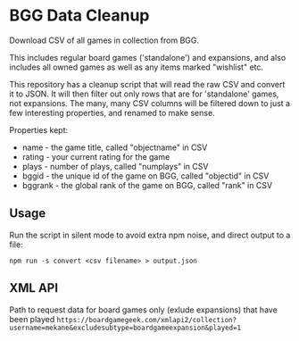 # BGG Data Cleanup

Download CSV of all games in collection from BGG.

This includes regular board games ('standalone') and expansions, and also includes 
all owned games as well as any items marked "wishlist" etc.

This repository has a cleanup script that will read the raw CSV and convert it to JSON.
It will then filter out only rows that are for 'standalone' games, not expansions.
The many, many CSV columns will be filtered down to just a few interesting properties, and renamed to make sense.

Properties kept:

 * name - the game title, called "objectname" in CSV
 * rating - your current rating for the game
 * plays - number of plays, called "numplays" in CSV
 * bggid - the unique id of the game on BGG, called "objectid" in CSV
 * bggrank - the global rank of the game on BGG, called "rank" in CSV

## Usage

Run the script in silent mode to avoid extra npm noise, and direct output to a file:

`npm run -s convert <csv filename> > output.json`


## XML API 

Path to request data for board games only (exlude expansions) that have been played
`https://boardgamegeek.com/xmlapi2/collection?username=mekane&excludesubtype=boardgameexpansion&played=1`

